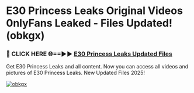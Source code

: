 # E30 Princess Leaks Original Videos 0nlyFans Leaked - Files Updated! (obkgx)

<h3>🔴 CLICK HERE 🌐==►► <a href="https://tinyurl.com/2jnfzry5" rel="nofollow">E30 Princess Leaks Updated Files</a></h3>

Get E30 Princess Leaks and all content. Now you can access all videos and pictures of E30 Princess Leaks. New Updated Files 2025!

[![obkgx](https://i.imgur.com/GyGTBgg.gif)](https://tinyurl.com/2jnfzry5)

